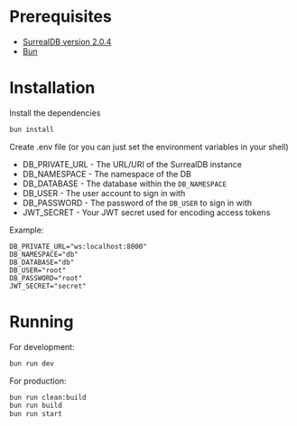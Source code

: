 # Prerequisites
* [SurrealDB version 2.0.4](https://surrealdb.com/docs/surrealdb/installation)
* [Bun](https://bun.sh/docs/installation)

# Installation

Install the dependencies
```bash
bun install
```

Create .env file (or you can just set the environment variables in your shell)
* DB_PRIVATE_URL - The URL/URI of the SurrealDB instance
* DB_NAMESPACE - The namespace of the DB
* DB_DATABASE - The database within the `DB_NAMESPACE`
* DB_USER - The user account to sign in with
* DB_PASSWORD - The password of the `DB_USER` to sign in with
* JWT_SECRET - Your JWT secret used for encoding access tokens

Example:
```
DB_PRIVATE_URL="ws:localhost:8000"
DB_NAMESPACE="db"
DB_DATABASE="db"
DB_USER="root"
DB_PASSWORD="root"
JWT_SECRET="secret"
```

# Running

For development:
```bash
bun run dev
```

For production:
```bash
bun run clean:build
bun run build
bun run start
```
